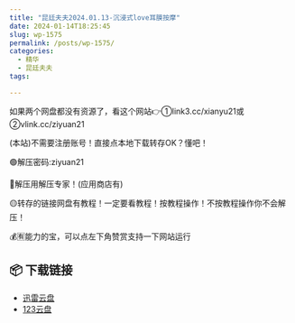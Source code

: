 ```yaml
---
title: "昆廷夫夫2024.01.13-沉浸式love耳膜按摩"
date: 2024-01-14T18:25:45
slug: wp-1575
permalink: /posts/wp-1575/
categories:
  - 精华
  - 昆廷夫夫
tags:

---
```


如果两个网盘都没有资源了，看这个网站👉①link3.cc/xianyu21或②vlink.cc/ziyuan21

(本站)不需要注册账号！直接点本地下载转存OK？懂吧！

🟢解压密码:ziyuan21

🔵解压用解压专家！(应用商店有)

🟡转存的链接网盘有教程！一定要看教程！按教程操作！不按教程操作你不会解压！

💰🈶能力的宝，可以点左下角赞赏支持一下网站运行

## 📦 下载链接
- [迅雷云盘](https://blziyuan21.com/pay-download/1575?key=7c02314892&down_id=0)
- [123云盘](https://blziyuan21.com/pay-download/1575?key=7c02314892&down_id=1)

